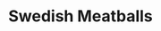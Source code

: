 ---
layout: recipe
title: Swedish Meatballs
description: In my first year of college, I attended a "Meet-ball" with some friends. We ate Italian food and met precisely no-one. Our own meetball was more worthy of the name. Jack told some great stories about his landlady, Mari invited herself to my office Christmas party, and everyone greatly enjoyed the dinner of mashed potatoes, roasted broccoli, lingonberry jam, and of course, meatballs.
prep_time: 45 minutes
cook_time: 25 minutes
temperature: 165°F
servings: 8
source: The ModernProper
category: Main
protein: beef

ingredients: |
  **Meatballs**
  - 1 lb ground beef
  - 1 lb ground pork
  - 1/4 cup flat leaf parsley, minced
  - 1/2 tsp ground allspice
  - 1/2 tsp ground nutmeg
  - 1 medium yellow onion, grated
  - 4 cloves garlic, minced
  - 3/4 cup panko
  - 2 eggs
  - 2 tbsp olive oil
  - salt
  - pepper

  **Cream Gravy**
  - 1/2 cup butter
  - 1/2 cup flour
  - 4 cups beef broth
  - 1 tbsp lemon juice
  - 1/4 tsp ground allspice
  - 1/4 tsp ground nutmeg
  - 1 cup heavy cream
  - salt
  - pepper

instructions: |
  1. In a large bowl, mix the beef, pork, parsley, allspice, nutmeg, grated onion, salt, pepper, garlic, panko, and eggs until combined.
  2. Using a tablespoon, measure out the meat mixture into roughly 35 balls.
  3. In a large pan, heat 2 tablespoons of olive oil over medium-high heat. Cook the meatballs in batches until browned on all sides, about 5 minutes.
  4. Pour off any excess grease in the pan into a heatproof vessel. Lower the heat to medium and add the butter. When the butter begins to bubble, sprinkle in the flour and cook for 1 minute. Add the beef broth to the pan a little at a time.
  5. Whisk the gravy until the broth is all incorporated. Add the salt, pepper, lemon juice, allspice, and nutmeg. Whisk a few more times. Slowly add the cream.
  6. Once the gravy begins to simmer, add the meatballs back into the pan.
  7. Simmer until the gravy has thickened up a bit and the meatballs are cooked all the way through, about 8-10 minutes.
  8. Serve warm over mashed potatoes or egg noodles, alongside steamed veggies and lingonberry jam.
---